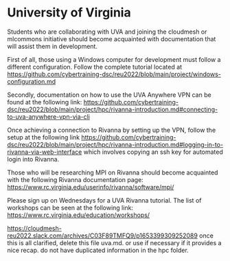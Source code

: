 # University of Virginia

Students who are collaborating with UVA and joining the cloudmesh
or mlcommons initiative should become acquainted with documentation
that will assist them in development.

First of all, those using a Windows computer for development must
follow a different configuration. Follow the complete tutorial located
at <https://github.com/cybertraining-dsc/reu2022/blob/main/project/windows-configuration.md>

Secondly, documentation on how to use the UVA Anywhere VPN
can be found at the following link: <https://github.com/cybertraining-dsc/reu2022/blob/main/project/hpc/rivanna-introduction.md#connecting-to-uva-anywhere-vpn-via-cli>

Once achieving a connection to Rivanna by setting up the VPN,
follow the setup at the following link <https://github.com/cybertraining-dsc/reu2022/blob/main/project/hpc/rivanna-introduction.md#logging-in-to-rivanna-via-web-interface> which involves copying an ssh key for automated login
into Rivanna.

Those who will be researching MPI on Rivanna should become acquainted
with the following Rivanna documentation page: <https://www.rc.virginia.edu/userinfo/rivanna/software/mpi/>

Please sign up on Wednesdays for a UVA Rivanna tutorial. The list of
workshops can be seen at the following link: <https://www.rc.virginia.edu/education/workshops/>

<https://cloudmesh-reu2022.slack.com/archives/C03F89TMFQ9/p1653399309252089>
once this is all clarified, delete this file uva.md. or use if necessary
if it provides a nice recap. do not have duplicated information in the hpc folder.
